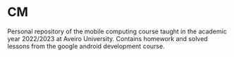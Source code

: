 # CM
Personal repository of the mobile computing course taught in the academic year 2022/2023 at Aveiro University.
Contains homework and solved lessons from the google android development course.

